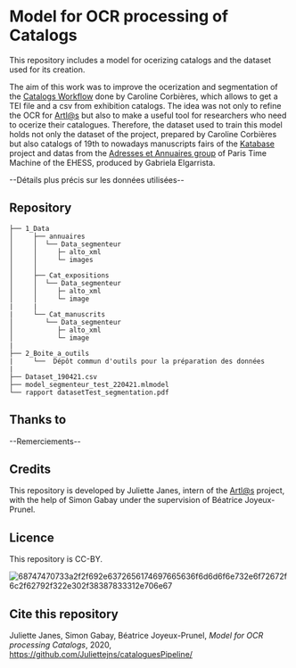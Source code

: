 # Model for OCR processing of Catalogs

This repository includes a model for ocerizing catalogs and the dataset used for its creation.

The aim of this work was to improve the ocerization and segmentation of the [Catalogs Workflow](https://github.com/carolinecorbieres/ArtlasCatalogues) done by Caroline Corbières, which allows to get a TEI file and a csv from exhibition catalogs.
The idea was not only to refine the OCR for [Artl@s](https://artlas.huma-num.fr/fr/) but also to make a useful tool for researchers who need to ocerize their catalogues. Therefore, the dataset used to train this model holds not only the dataset of the project, prepared by Caroline Corbières but also catalogs of 19th to nowadays manuscripts fairs of the [Katabase](https://github.com/katabase) project and datas from the [Adresses et Annuaires group](https://paris-timemachine.huma-num.fr/groupe-adresses-et-annuaires/) of Paris Time Machine of the EHESS, produced by Gabriela Elgarrista.

--Détails plus précis sur les données utilisées--

## Repository 
```
├── 1_Data
│     ├── annuaires
│     │  └── Data_segmenteur 
│     │     ├─ alto_xml
│     │     └─ images
│     │ 
│     ├── Cat_expositions
│     │  └── Data_segmenteur
│     │     ├─ alto_xml
│     │     └─ image
|     |
|     └── Cat_manuscrits
│        └── Data_segmenteur
│           ├─ alto_xml
│           └─ image
|
├── 2_Boite_a_outils
|     └──  Dépôt commun d'outils pour la préparation des données
|
├── Dataset_190421.csv 
├── model_segmenteur_test_220421.mlmodel 
└── rapport datasetTest_segmentation.pdf
```
                  

## Thanks to 
--Remerciements--
## Credits
This repository is developed by Juliette Janes, intern of the [Artl@s](https://artlas.huma-num.fr/fr/) project, with the help of Simon Gabay under the supervision of Béatrice Joyeux-Prunel.

## Licence
This repository is CC-BY.

![68747470733a2f2f692e6372656174697665636f6d6d6f6e732e6f72672f6c2f62792f322e302f38387833312e706e67](https://user-images.githubusercontent.com/56683417/115525743-a78d2400-a28f-11eb-8e45-4b6e3265a527.png)

## Cite this repository
Juliette Janes, Simon Gabay, Béatrice Joyeux-Prunel, _Model for OCR processing Catalogs_, 2020, https://github.com/Juliettejns/cataloguesPipeline/
